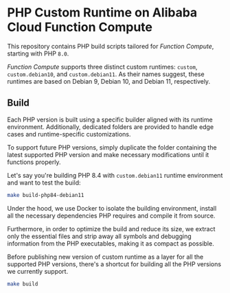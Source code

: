 # PHP Custom Runtime on Alibaba Cloud Function Compute

This repository contains PHP build scripts tailored for _Function Compute_,
starting with PHP `8.0`.

_Function Compute_ supports three distinct custom runtimes: `custom`,
`custom.debian10`, and `custom.debian11`. As their names suggest, these
runtimes are based on Debian 9, Debian 10, and Debian 11, respectively.

## Build

Each PHP version is built using a specific builder aligned with its runtime
environment. Additionally, dedicated folders are provided to handle edge cases
and runtime-specific customizations.

To support future PHP versions, simply duplicate the folder containing the
latest supported PHP version and make necessary modifications until it
functions properly.

Let's say you're building PHP 8.4 with `custom.debian11` runtime environment
and want to test the build:

```bash
make build-php84-debian11
```

Under the hood, we use Docker to isolate the building environment, install all
the necessary dependencies PHP requires and compile it from source.

Furthermore, in order to optimize the build and reduce its size, we extract
only the essential files and strip away all symbols and debugging information
from the PHP executables, making it as compact as possible.

Before publishing new version of custom runtime as a layer for all the
supported PHP versions, there's a shortcut for building all the PHP versions
we currently support.

```bash
make build
```
